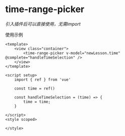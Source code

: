# time-range-picker

*引入插件后可以直接使用，无需import*

使用示例
```
<template>
	<view class="container">
		<time-range-picker v-model="newLesson.time" @complete="handleTimeSelection" />
	</view>
</template>

<script setup>
	import { ref } from 'vue'

	const time = ref()

	const handleTimeSelection = (time) => {
		time = time;
	}

</script>
<style scoped>
	
</style>
```